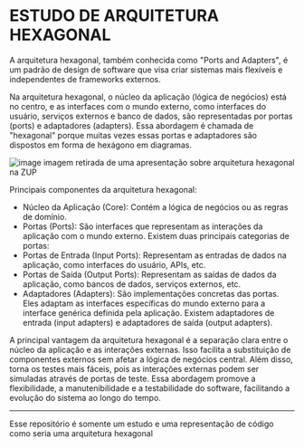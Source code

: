 # ESTUDO DE ARQUITETURA HEXAGONAL 

A arquitetura hexagonal, também conhecida como "Ports and Adapters", é um padrão de design de software que visa criar sistemas mais flexíveis e independentes de frameworks externos. 

Na arquitetura hexagonal, o núcleo da aplicação (lógica de negócios) está no centro, e as interfaces com o mundo externo, como interfaces do usuário, serviços externos e banco de dados, são representadas por portas (ports) e adaptadores (adapters). Essa abordagem é chamada de "hexagonal" porque muitas vezes essas portas e adaptadores são dispostos em forma de hexágono em diagramas.


![image](https://github.com/IrisRPerrorni/ArquiteturaHexagonal/assets/133882090/31144364-7673-4db5-8937-43c8a33252e4)
                    imagem retirada de uma apresentação sobre arquitetura hexagonal na ZUP

Principais componentes da arquitetura hexagonal:

- Núcleo da Aplicação (Core): Contém a lógica de negócios ou as regras de domínio.
- Portas (Ports): São interfaces que representam as interações da aplicação com o mundo externo. Existem duas principais categorias de portas:
- Portas de Entrada (Input Ports): Representam as entradas de dados na aplicação, como interfaces do usuário, APIs, etc.
- Portas de Saída (Output Ports): Representam as saídas de dados da aplicação, como bancos de dados, serviços externos, etc.
- Adaptadores (Adapters): São implementações concretas das portas. Eles adaptam as interfaces específicas do mundo externo para a interface genérica definida pela aplicação. Existem adaptadores de entrada (input adapters) e adaptadores de saída (output adapters).

A principal vantagem da arquitetura hexagonal é a separação clara entre o núcleo da aplicação e as interações externas. Isso facilita a substituição de componentes externos sem afetar a lógica de negócios central. Além disso, torna os testes mais fáceis, pois as interações externas podem ser simuladas através de portas de teste.
Essa abordagem promove a flexibilidade, a manutenibilidade e a testabilidade do software, facilitando a evolução do sistema ao longo do tempo.
_______________________________________________
Esse repositório é somente um estudo e uma representação de código como seria uma arquitetura hexagonal 
